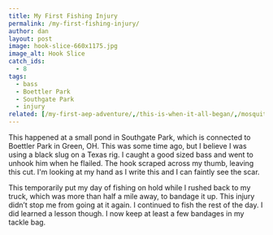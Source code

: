 ```yaml
---
title: My First Fishing Injury
permalink: /my-first-fishing-injury/
author: dan
layout: post
image: hook-slice-660x1175.jpg
image_alt: Hook Slice
catch_ids:
  - 8
tags:
  - bass
  - Boettler Park
  - Southgate Park
  - injury
related: [/my-first-aep-adventure/,/this-is-when-it-all-began/,/mosquito-lake-2012/,]
---
```

This happened at a small pond in Southgate Park, which is connected to Boettler Park in Green, OH. This was some time ago, but I believe I was using a black slug on a Texas rig. I caught a good sized bass and went to unhook him when he flailed. The hook scraped across my thumb, leaving this cut. I'm looking at my hand as I write this and I can faintly see the scar.

This temporarily put my day of fishing on hold while I rushed back to my truck, which was more than half a mile away, to bandage it up. This injury didn&#8217;t stop me from going at it again. I continued to fish the rest of the day. I did learned a lesson though. I now keep at least a few bandages in my tackle bag.
